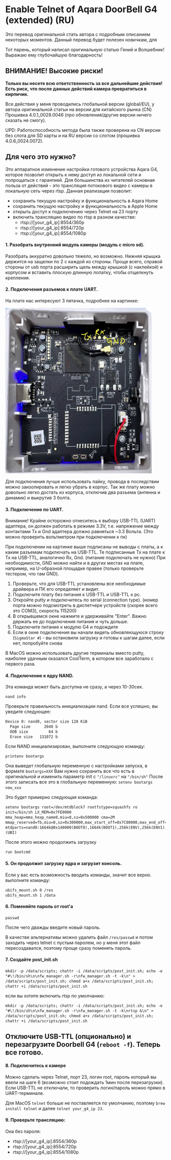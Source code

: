 # Enable Telnet of Aqara DoorBell G4 (extended) (RU)
Это перевод оригинальной стать автора с подробным описанием некоторых моментов.
Данный перевод будет полезен новичкам, для

Тот парень, который написал оригинальную статью Гений и Волшебник! Выражаю ему глубочайшую благодарность!


## ВНИМАНИЕ! Высокие риски!
**Только вы несете всю ответственность за все дальнейшие действия!**
**Есть риск, что после данных действий камера превратиться в кирпичик.**

Все действия у меня проводились глобальной версии (global/EU), у автора оригинальной статьи на версии для китайского рынка (CN)
Прошивка 4.0.1_0028.0046 (про обновления/другие версии ничего сказать не смогу).

UPD: Работоспособность метода была также проверена на CN версии без слота для SD
карты и на RU версии со слотом (прошивка 4.0.6_0024.0072).


## Для чего это нужно?
Это аппаратное изменение настройки готового устройства Aqara G4, которое позволит открыть к нему доступ из локальной сети и попрощаться с гарантией.
Для большинства из читателей основная польза от действий - это трансляция потокового видео с камеры в локальную сеть через rtsp.
Данная реализация позволит:

- сохранить текущую настройку и функциональность в Aqara Home
- сохранить текущую настройку и функциональность в Apple Home
- открыть доступ к подключению через Telnet на 23 порту
- включить трансляцию видео по rtsp в разном качестве:
    - rtsp://[your_g4_ip]:8554/360p
    - rtsp://[your_g4_ip]:8554/720p
    - rtsp://[your_g4_ip]:8554/1080p





#### 1. Разобрать внутренний модуль камеры (модуль c micro sd).
Разобрать аккуратно довольно тяжело, но возможно. Нижняя крышка держится на защелки по 2 с каждой из стороны.
Проще всего, справой стороны от usb порта расширить щель между крышкой (с наклейкой) и корпусом и вставить плоскую длинную лопатку, чтобы отщелкнуть крепления.


#### 2. Подключения разъемов к плате UART.
На плате нас интересуют 3 пятачка, подробнее на картинке:

<img src="/images/g4_uart.png" alt="uart" height="520" width="460">

Для подключения лучше использовать пайку, провода в последствии можно заизолировать и легко убрать в корпус.
Так же плату можно довольно легко достать из корпуса, отключив два разъема (антенна и динамик) и выкрутив 3 болта.


#### 3. Подключение по UART.
Внимание! Крайне осторожно отнеситесь к выбору USB-TTL (UART) адаптера, он должен работать в режиме 3.3V, т.е. напряжение между контактами Tx и Gnd адаптера должно равняться ~3.3 Вольта. (Это можно проверить вольтметром при подключении к пк)

При подключении на картинке выше подписаны не выводы с платы, а к каким разъемам подключать на USB-TTL. Те подписанные Tx на плате к Tx на USB-TTL, аналогично Rx, Gnd. (питание подключать не нужно)
При необходимости, GND можно найти и в других местах на плате, например, на
U-образной площадке правее (только проверьте тестером, что там GND).

1. Проверьте, что для USB-TTL установлены все необходимые драйвера и ПК его определяет и видит.
2. Подключите плату без питания к USB-TTL и USB-TTL к pc.
3. Откройте putty и подключитесь по serial (connection type). (номер порта можно подсмотреть в диспетчере устройств (скорее всего это COM3), скорость 115200)
4. В открывшемся окне нажмите и удерживайте "Enter". Важно держать ее до подключения питания и чуть дольше.
5. Подключите питание к модулю G4 и подождите
6. Если в окне подключения вы начали видеть обновляющуюся строку (`SigmaStar #`) - вы остановили загрузку и готовы к шагам далее, если нет, попробуйте снова

В MacOS можно использовать другие терминалы вместо putty, наиболее удачным
оказался CoolTerm, в котором все заработало с первого раза.

#### 4. Подключение к ядру NAND.
Эта команда может быть доступна не сразу, а через 10-30сек.
```shell
nand info
```
Проверьте правильность инициализации nand. Если все успешно, вы уведите следующее:
```
Device 0: nand0, sector size 128 KiB
  Page size      2048 b
  OOB size         64 b
  Erase size   131072 b
```
Если NAND инициализирован, выполните следующую команду:
```shell
printenv bootargs
```
Она выведет глобальную переменную с настройками запуска, в формате ``bootargs=XXX``
Вам нужно сохранить все что есть в оригинальной и изменить параметр init с ``"/linuxrc"`` на ``"/bin/sh"``
После этого записать все это в глобальную переменную: ``setenv bootargs new_xxx``

Это будет примерно следующая команда:
```shell
setenv bootargs root=/dev/mtdblock7 rootfstype=squashfs ro init=/bin/sh LX_MEM=0x7FE0000 mma_heap=mma_heap_name0,miu=0,sz=0x500000 cma=2M mmap_reserved=fb,miu=0,sz=0x300000,max_start_off=0x7C00000,max_end_off=0x7F00000 mtdparts=nand0:1664k@0x140000(BOOT0),1664k(BOOT1),256k(ENV),256k(ENV1),128k(KEY_CUST),5m(KERNEL),5m(KERNEL_BAK),16m(rootfs),16m(rootfs_bak),1m(factory),20m(RES),-(UBI)
```
После этого можно продолжить загрузку
```shell
run bootcmd
```
#### 5. Он продолжит загрузку ядра и загрузит консоль.
Если у вас есть возможность вводить команды, значит все верно. выполните команду:
```shell
ubifs_mount.sh 0 /res
ubifs_mount.sh 1 /data
```
#### 6. Поменяйте пароль от root'а
```shell
passwd
```
После чего дважды введите новый пароль.

В качестве альтернативы можно удалить файл `/res/passwd` и потом заходить
через telnet с пустым паролем, но у меня этот файл пересоздавался, поэтому
проще сразу поменять пароль.

#### 7. Создайте post_init.sh
```shell
mkdir -p /data/scripts; chattr -i /data/scripts/post_init.sh; echo -e "#\!/bin/sh\n\nfw_manager.sh -r\nfw_manager.sh -t -k\n" > /data/scripts/post_init.sh; chmod a+x /data/scripts/post_init.sh; chattr +i /data/scripts/post_init.sh
```
если вы хотите включить rtsp по умолчанию:
```shell
mkdir -p /data/scripts; chattr -i /data/scripts/post_init.sh; echo -e "#\!/bin/sh\n\nfw_manager.sh -r\nfw_manager.sh -t -k\nrtsp &\n" > /data/scripts/post_init.sh; chmod a+x /data/scripts/post_init.sh; chattr +i /data/scripts/post_init.sh
```

Отключите USB-TTL (опционально) и перезагрузите Doorbell G4 (`reboot -f`). Теперь все готово.
---

#### 8. Подключитесь к камере

Можно сделать через Telnet, порт 23, логин root, пароль который вы ввели на шаге 6 (возможно стоит подождать 1мин после перезагрузки).
Если USB-TTL не отключали, то проверить логин/пароль можно прямо в UART-терминале.

Для MacOS `telnet` больше не поставляется по умолчанию, поэтому `brew install telnet` и далее `telnet your_g4_ip 23`.

#### 9. Проверьте трансляцию:
Она без пароля:
- rtsp://[your_g4_ip]:8554/360p
- rtsp://[your_g4_ip]:8554/720p
- rtsp://[your_g4_ip]:8554/1080p

